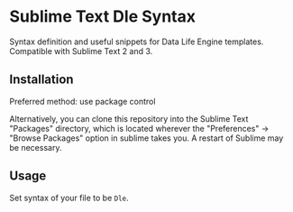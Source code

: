 # Sublime Text Dle Syntax

Syntax definition and useful snippets for Data Life Engine templates. Compatible with Sublime Text 2 and 3.

## Installation
Preferred method: use package control

Alternatively, you can clone this repository into the Sublime Text "Packages" directory, which is located wherever the "Preferences" -> "Browse Packages" option in sublime takes you. A restart of Sublime may be necessary.

## Usage
Set syntax of your file to be `Dle`.

